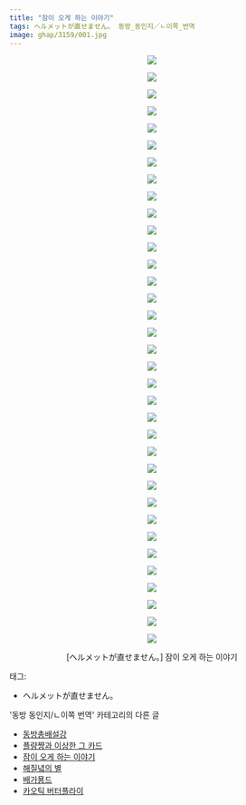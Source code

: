 ```yaml
---
title: "잠이 오게 하는 이야기"
tags: ヘルメットが直せません。 동방_동인지／ㄴ이쪽_번역
image: ghap/3159/001.jpg
---
```

<div class="article">
<p style="text-align: center; clear: none; float: none;"><img src="{{ site.nasurl }}/ghap/3159/001.jpg"/></p>
<p style="text-align: center; clear: none; float: none;"><img src="{{ site.nasurl }}/ghap/3159/002.jpg"/></p>
<p style="text-align: center; clear: none; float: none;"><img src="{{ site.nasurl }}/ghap/3159/003.jpg"/></p>
<p style="text-align: center; clear: none; float: none;"><img src="{{ site.nasurl }}/ghap/3159/004.jpg"/></p>
<p style="text-align: center; clear: none; float: none;"><img src="{{ site.nasurl }}/ghap/3159/005.jpg"/></p>
<p style="text-align: center; clear: none; float: none;"><img src="{{ site.nasurl }}/ghap/3159/006.jpg"/></p>
<p style="text-align: center; clear: none; float: none;"><img src="{{ site.nasurl }}/ghap/3159/007.jpg"/></p>
<p style="text-align: center; clear: none; float: none;"><img src="{{ site.nasurl }}/ghap/3159/008.jpg"/></p>
<p style="text-align: center; clear: none; float: none;"><img src="{{ site.nasurl }}/ghap/3159/009.jpg"/></p>
<p style="text-align: center; clear: none; float: none;"><img src="{{ site.nasurl }}/ghap/3159/010.jpg"/></p>
<p style="text-align: center; clear: none; float: none;"><img src="{{ site.nasurl }}/ghap/3159/011.jpg"/></p>
<p style="text-align: center; clear: none; float: none;"><img src="{{ site.nasurl }}/ghap/3159/012.jpg"/></p>
<p style="text-align: center; clear: none; float: none;"><img src="{{ site.nasurl }}/ghap/3159/013.jpg"/></p>
<p style="text-align: center; clear: none; float: none;"><img src="{{ site.nasurl }}/ghap/3159/014.jpg"/></p>
<p style="text-align: center; clear: none; float: none;"><img src="{{ site.nasurl }}/ghap/3159/015.jpg"/></p>
<p style="text-align: center; clear: none; float: none;"><img src="{{ site.nasurl }}/ghap/3159/016.jpg"/></p>
<p style="text-align: center; clear: none; float: none;"><img src="{{ site.nasurl }}/ghap/3159/017.jpg"/></p>
<p style="text-align: center; clear: none; float: none;"><img src="{{ site.nasurl }}/ghap/3159/018.jpg"/></p>
<p style="text-align: center; clear: none; float: none;"><img src="{{ site.nasurl }}/ghap/3159/019.jpg"/></p>
<p style="text-align: center; clear: none; float: none;"><img src="{{ site.nasurl }}/ghap/3159/020.jpg"/></p>
<p style="text-align: center; clear: none; float: none;"><img src="{{ site.nasurl }}/ghap/3159/021.jpg"/></p>
<p style="text-align: center; clear: none; float: none;"><img src="{{ site.nasurl }}/ghap/3159/022.jpg"/></p>
<p style="text-align: center; clear: none; float: none;"><img src="{{ site.nasurl }}/ghap/3159/023.jpg"/></p>
<p style="text-align: center; clear: none; float: none;"><img src="{{ site.nasurl }}/ghap/3159/024.jpg"/></p>
<p style="text-align: center; clear: none; float: none;"><img src="{{ site.nasurl }}/ghap/3159/025.jpg"/></p>
<p style="text-align: center; clear: none; float: none;"><img src="{{ site.nasurl }}/ghap/3159/026.jpg"/></p>
<p style="text-align: center; clear: none; float: none;"><img src="{{ site.nasurl }}/ghap/3159/027.jpg"/></p>
<p style="text-align: center; clear: none; float: none;"><img src="{{ site.nasurl }}/ghap/3159/028.jpg"/></p>
<p style="text-align: center; clear: none; float: none;"><img src="{{ site.nasurl }}/ghap/3159/029.jpg"/></p>
<p style="text-align: center; clear: none; float: none;"><img src="{{ site.nasurl }}/ghap/3159/030.jpg"/></p>
<p style="text-align: center; clear: none; float: none;"><img src="{{ site.nasurl }}/ghap/3159/031.jpg"/></p>
<p style="text-align: center; clear: none; float: none;"><img src="{{ site.nasurl }}/ghap/3159/032.jpg"/></p>
<p style="text-align: center; clear: none; float: none;"><img src="{{ site.nasurl }}/ghap/3159/033.jpg"/></p>
<p style="text-align: center; clear: none; float: none;"><img src="{{ site.nasurl }}/ghap/3159/034.jpg"/></p>
<p style="text-align: center; clear: none; float: none;"><img src="{{ site.nasurl }}/ghap/3159/035.jpg"/></p>
<p style="text-align: center; clear: none; float: none;">[ヘルメットが直せません。] 잠이 오게 하는 이야기</p>
</div><div class="tagTrail">
<p>태그: </p>
<ul>
<li>ヘルメットが直せません。</li>
</ul>
</div><div class="another">
<p>'동방 동인지/ㄴ이쪽 번역' 카테고리의 다른 글</p>
<ul>
<li><a href="/2017-03-10-ghap_3161">동방총배설강</a></li>
<li><a href="/2017-03-07-ghap_3160">플량쨩과 이상한 그 카드</a></li>
<li><a href="/2017-03-02-ghap_3159">잠이 오게 하는 이야기</a></li>
<li><a href="/2017-03-01-ghap_3153">해질녘의 별</a></li>
<li><a href="/2017-02-27-ghap_3152">배가묭드</a></li>
<li><a href="/2017-02-23-ghap_3151">카오틱 버터플라이</a></li>
</ul>
</div><div class="cb_module cb_fluid">
<div class="cb_wrt cb_profile">
</div><!-- commentList close -->
</div>